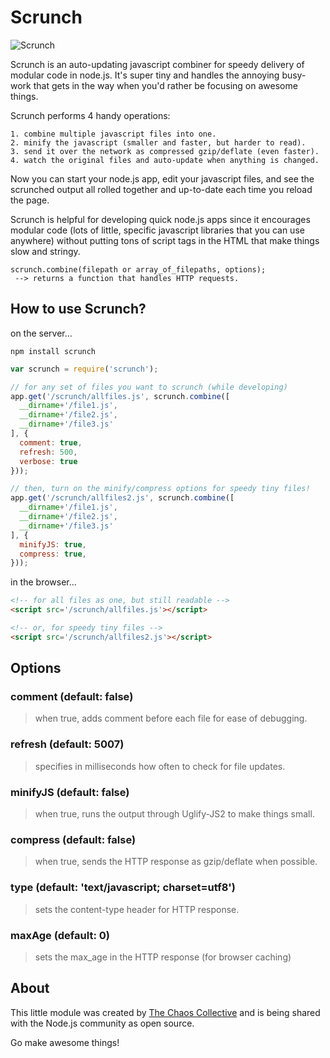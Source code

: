 # Scrunch #

![Scrunch](http://chaoscollective.org/hotlinks/scrunch.png)

Scrunch is an auto-updating javascript combiner for speedy delivery of modular code in node.js. It's super tiny and handles the annoying busy-work that gets in the way when you'd rather be focusing on awesome things.

Scrunch performs 4 handy operations:

```
1. combine multiple javascript files into one.
2. minify the javascript (smaller and faster, but harder to read).
3. send it over the network as compressed gzip/deflate (even faster).
4. watch the original files and auto-update when anything is changed.
```

Now you can start your node.js app, edit your javascript files, and see the scrunched output all rolled together and up-to-date each time you reload the page.

Scrunch is helpful for developing quick node.js apps since it encourages modular code (lots of little, specific javascript libraries that you can use anywhere) without putting tons of script tags in the HTML that make things slow and stringy.

```
scrunch.combine(filepath or array_of_filepaths, options);
 --> returns a function that handles HTTP requests.
```

## How to use Scrunch?

on the server...

```
npm install scrunch
```

```javascript
var scrunch = require('scrunch');

// for any set of files you want to scrunch (while developing)
app.get('/scrunch/allfiles.js', scrunch.combine([
  __dirname+'/file1.js',
  __dirname+'/file2.js',
  __dirname+'/file3.js'
], {
  comment: true,
  refresh: 500,
  verbose: true
}));

// then, turn on the minify/compress options for speedy tiny files!
app.get('/scrunch/allfiles2.js', scrunch.combine([
  __dirname+'/file1.js',
  __dirname+'/file2.js',
  __dirname+'/file3.js'
], {
  minifyJS: true,
  compress: true, 
}));
```

in the browser...

```html
<!-- for all files as one, but still readable -->
<script src='/scrunch/allfiles.js'></script>

<!-- or, for speedy tiny files -->
<script src='/scrunch/allfiles2.js'></script>
```

## Options

### comment (default: false)
> when true, adds comment before each file for ease of debugging.

### refresh (default: 5007)
> specifies in milliseconds how often to check for file updates.

### minifyJS (default: false)
> when true, runs the output through Uglify-JS2 to make things small.

### compress (default: false)
> when true, sends the HTTP response as gzip/deflate when possible.

### type (default: 'text/javascript; charset=utf8')
> sets the content-type header for HTTP response.

### maxAge (default: 0)
> sets the max_age in the HTTP response (for browser caching)

## About

This little module was created by [The Chaos Collective](http://chaoscollective.org) and is being shared with the Node.js community as open source. 

Go make awesome things!

